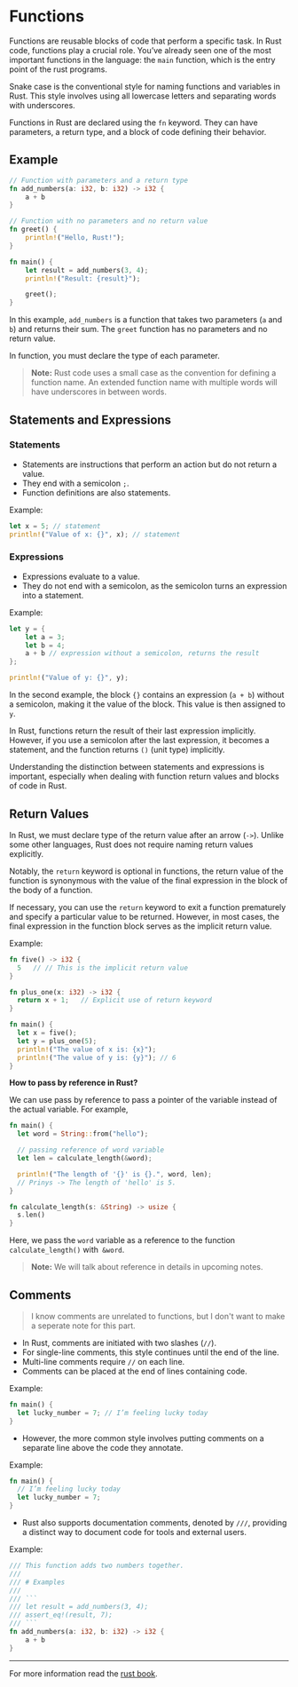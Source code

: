# Functions

Functions are reusable blocks of code that perform a specific task. In Rust code, functions play a crucial role. You’ve already seen one of the most important functions in the language: the `main` function, which is the entry point of the rust programs.

Snake case is the conventional style for naming functions and variables in Rust. This style involves using all lowercase letters and separating words with underscores.

Functions in Rust are declared using the `fn` keyword. They can have parameters, a return type, and a block of code defining their behavior.

## Example
```rust
// Function with parameters and a return type
fn add_numbers(a: i32, b: i32) -> i32 {
    a + b
}

// Function with no parameters and no return value
fn greet() {
    println!("Hello, Rust!");
}

fn main() {
    let result = add_numbers(3, 4);
    println!("Result: {result}");

    greet();
}
```

In this example, `add_numbers` is a function that takes two parameters (`a` and `b`) and returns their sum. The `greet` function has no parameters and no return value.

In function, you must declare the type of each parameter.

> **Note:** Rust code uses a small case as the convention for defining a function name. An extended function name with multiple words will have underscores in between words.

## Statements and Expressions

### Statements
- Statements are instructions that perform an action but do not return a value.
- They end with a semicolon `;`.
- Function definitions are also statements.
  
Example:
```rust
let x = 5; // statement
println!("Value of x: {}", x); // statement
```

### Expressions
- Expressions evaluate to a value.
- They do not end with a semicolon, as the semicolon turns an expression into a statement.
  
Example:
```rust
let y = {
    let a = 3;
    let b = 4;
    a + b // expression without a semicolon, returns the result
};

println!("Value of y: {}", y);
```

In the second example, the block `{}` contains an expression (`a + b`) without a semicolon, making it the value of the block. This value is then assigned to `y`.

In Rust, functions return the result of their last expression implicitly. However, if you use a semicolon after the last expression, it becomes a statement, and the function returns `()` (unit type) implicitly.

Understanding the distinction between statements and expressions is important, especially when dealing with function return values and blocks of code in Rust.

## Return Values

In Rust, we must declare type of the return value after an arrow (`->`). Unlike some other languages, Rust does not require naming return values explicitly.

Notably, the `return` keyword is optional in functions, the return value of the function is synonymous with the value of the final expression in the block of the body of a function.

If necessary, you can use the `return` keyword to exit a function prematurely and specify a particular value to be returned. However, in most cases, the final expression in the function block serves as the implicit return value. 

Example:
```rust
fn five() -> i32 {
  5   // // This is the implicit return value
}

fn plus_one(x: i32) -> i32 {
  return x + 1;   // Explicit use of return keyword
}

fn main() {
  let x = five();
  let y = plus_one(5);
  println!("The value of x is: {x}");
  println!("The value of y is: {y}"); // 6
}
```

**How to pass by reference in Rust?**

We can use pass by reference to pass a pointer of the variable instead of the actual variable. For example,

```rust
fn main() {
  let word = String::from("hello");

  // passing reference of word variable
  let len = calculate_length(&word);

  println!("The length of '{}' is {}.", word, len);
  // Prinys -> The length of 'hello' is 5.
}

fn calculate_length(s: &String) -> usize {
  s.len()
}
```

Here, we pass the `word` variable as a reference to the function `calculate_length()` with` &word`.

> **Note:** We will talk about reference in details in upcoming notes.

## Comments

>I know comments are unrelated to functions, but I don't want to make a seperate note for this part.

- In Rust, comments are initiated with two slashes (`//`). 
- For single-line comments, this style continues until the end of the line. 
- Multi-line comments require `//` on each line. 
- Comments can be placed at the end of lines containing code. 

Example:
```rust
fn main() {
  let lucky_number = 7; // I’m feeling lucky today
}
```
- However, the more common style involves putting comments on a separate line above the code they annotate. 

Example:
```rust
fn main() {
  // I’m feeling lucky today
  let lucky_number = 7;
}
```
- Rust also supports documentation comments, denoted by `///`, providing a distinct way to document code for tools and external users.

Example:
```rust
/// This function adds two numbers together.
///
/// # Examples
///
/// ```
/// let result = add_numbers(3, 4);
/// assert_eq!(result, 7);
/// ```
fn add_numbers(a: i32, b: i32) -> i32 {
    a + b
}
```
---

For more information read the [rust book](https://doc.rust-lang.org/book/ch03-03-how-functions-work.html).